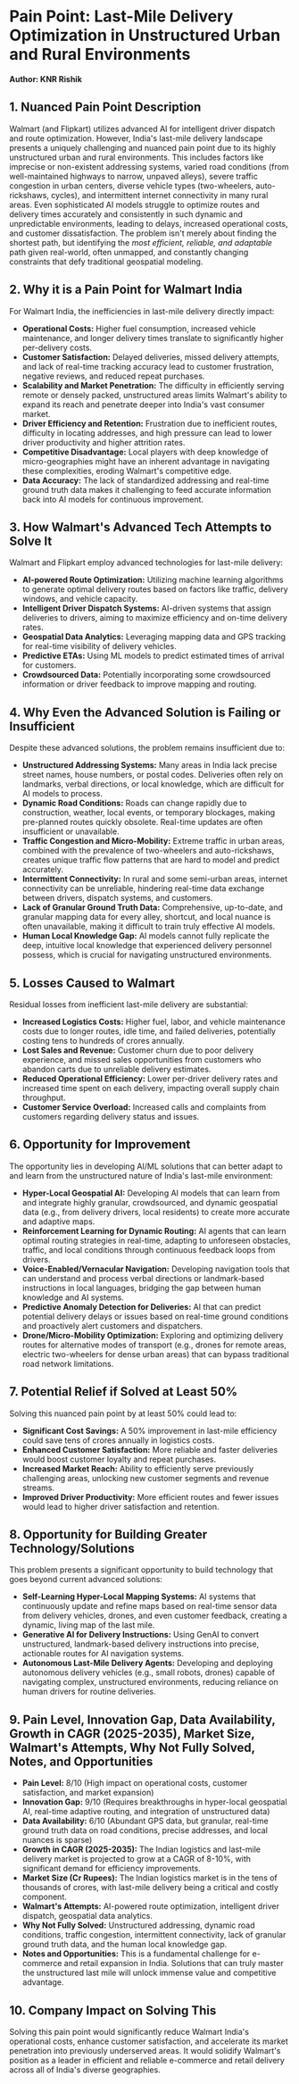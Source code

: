 # Pain Point: Last-Mile Delivery Optimization in Unstructured Urban and Rural Environments

**Author: KNR Rishik**

## 1. Nuanced Pain Point Description

Walmart (and Flipkart) utilizes advanced AI for intelligent driver dispatch and route optimization. However, India's last-mile delivery landscape presents a uniquely challenging and nuanced pain point due to its highly unstructured urban and rural environments. This includes factors like imprecise or non-existent addressing systems, varied road conditions (from well-maintained highways to narrow, unpaved alleys), severe traffic congestion in urban centers, diverse vehicle types (two-wheelers, auto-rickshaws, cycles), and intermittent internet connectivity in many rural areas. Even sophisticated AI models struggle to optimize routes and delivery times accurately and consistently in such dynamic and unpredictable environments, leading to delays, increased operational costs, and customer dissatisfaction. The problem isn't merely about finding the shortest path, but identifying the *most efficient, reliable, and adaptable* path given real-world, often unmapped, and constantly changing constraints that defy traditional geospatial modeling.

## 2. Why it is a Pain Point for Walmart India

For Walmart India, the inefficiencies in last-mile delivery directly impact:

*   **Operational Costs:** Higher fuel consumption, increased vehicle maintenance, and longer delivery times translate to significantly higher per-delivery costs.
*   **Customer Satisfaction:** Delayed deliveries, missed delivery attempts, and lack of real-time tracking accuracy lead to customer frustration, negative reviews, and reduced repeat purchases.
*   **Scalability and Market Penetration:** The difficulty in efficiently serving remote or densely packed, unstructured areas limits Walmart's ability to expand its reach and penetrate deeper into India's vast consumer market.
*   **Driver Efficiency and Retention:** Frustration due to inefficient routes, difficulty in locating addresses, and high pressure can lead to lower driver productivity and higher attrition rates.
*   **Competitive Disadvantage:** Local players with deep knowledge of micro-geographies might have an inherent advantage in navigating these complexities, eroding Walmart's competitive edge.
*   **Data Accuracy:** The lack of standardized addressing and real-time ground truth data makes it challenging to feed accurate information back into AI models for continuous improvement.

## 3. How Walmart's Advanced Tech Attempts to Solve It

Walmart and Flipkart employ advanced technologies for last-mile delivery:

*   **AI-powered Route Optimization:** Utilizing machine learning algorithms to generate optimal delivery routes based on factors like traffic, delivery windows, and vehicle capacity.
*   **Intelligent Driver Dispatch Systems:** AI-driven systems that assign deliveries to drivers, aiming to maximize efficiency and on-time delivery rates.
*   **Geospatial Data Analytics:** Leveraging mapping data and GPS tracking for real-time visibility of delivery vehicles.
*   **Predictive ETAs:** Using ML models to predict estimated times of arrival for customers.
*   **Crowdsourced Data:** Potentially incorporating some crowdsourced information or driver feedback to improve mapping and routing.

## 4. Why Even the Advanced Solution is Failing or Insufficient

Despite these advanced solutions, the problem remains insufficient due to:

*   **Unstructured Addressing Systems:** Many areas in India lack precise street names, house numbers, or postal codes. Deliveries often rely on landmarks, verbal directions, or local knowledge, which are difficult for AI models to process.
*   **Dynamic Road Conditions:** Roads can change rapidly due to construction, weather, local events, or temporary blockages, making pre-planned routes quickly obsolete. Real-time updates are often insufficient or unavailable.
*   **Traffic Congestion and Micro-Mobility:** Extreme traffic in urban areas, combined with the prevalence of two-wheelers and auto-rickshaws, creates unique traffic flow patterns that are hard to model and predict accurately.
*   **Intermittent Connectivity:** In rural and some semi-urban areas, internet connectivity can be unreliable, hindering real-time data exchange between drivers, dispatch systems, and customers.
*   **Lack of Granular Ground Truth Data:** Comprehensive, up-to-date, and granular mapping data for every alley, shortcut, and local nuance is often unavailable, making it difficult to train truly effective AI models.
*   **Human Local Knowledge Gap:** AI models cannot fully replicate the deep, intuitive local knowledge that experienced delivery personnel possess, which is crucial for navigating unstructured environments.

## 5. Losses Caused to Walmart

Residual losses from inefficient last-mile delivery are substantial:

*   **Increased Logistics Costs:** Higher fuel, labor, and vehicle maintenance costs due to longer routes, idle time, and failed deliveries, potentially costing tens to hundreds of crores annually.
*   **Lost Sales and Revenue:** Customer churn due to poor delivery experience, and missed sales opportunities from customers who abandon carts due to unreliable delivery estimates.
*   **Reduced Operational Efficiency:** Lower per-driver delivery rates and increased time spent on each delivery, impacting overall supply chain throughput.
*   **Customer Service Overload:** Increased calls and complaints from customers regarding delivery status and issues.

## 6. Opportunity for Improvement

The opportunity lies in developing AI/ML solutions that can better adapt to and learn from the unstructured nature of India's last-mile environment:

*   **Hyper-Local Geospatial AI:** Developing AI models that can learn from and integrate highly granular, crowdsourced, and dynamic geospatial data (e.g., from delivery drivers, local residents) to create more accurate and adaptive maps.
*   **Reinforcement Learning for Dynamic Routing:** AI agents that can learn optimal routing strategies in real-time, adapting to unforeseen obstacles, traffic, and local conditions through continuous feedback loops from drivers.
*   **Voice-Enabled/Vernacular Navigation:** Developing navigation tools that can understand and process verbal directions or landmark-based instructions in local languages, bridging the gap between human knowledge and AI systems.
*   **Predictive Anomaly Detection for Deliveries:** AI that can predict potential delivery delays or issues based on real-time ground conditions and proactively alert customers and dispatchers.
*   **Drone/Micro-Mobility Optimization:** Exploring and optimizing delivery routes for alternative modes of transport (e.g., drones for remote areas, electric two-wheelers for dense urban areas) that can bypass traditional road network limitations.

## 7. Potential Relief if Solved at Least 50%

Solving this nuanced pain point by at least 50% could lead to:

*   **Significant Cost Savings:** A 50% improvement in last-mile efficiency could save tens of crores annually in logistics costs.
*   **Enhanced Customer Satisfaction:** More reliable and faster deliveries would boost customer loyalty and repeat purchases.
*   **Increased Market Reach:** Ability to efficiently serve previously challenging areas, unlocking new customer segments and revenue streams.
*   **Improved Driver Productivity:** More efficient routes and fewer issues would lead to higher driver satisfaction and retention.

## 8. Opportunity for Building Greater Technology/Solutions

This problem presents a significant opportunity to build technology that goes beyond current advanced solutions:

*   **Self-Learning Hyper-Local Mapping Systems:** AI systems that continuously update and refine maps based on real-time sensor data from delivery vehicles, drones, and even customer feedback, creating a dynamic, living map of the last mile.
*   **Generative AI for Delivery Instructions:** Using GenAI to convert unstructured, landmark-based delivery instructions into precise, actionable routes for AI navigation systems.
*   **Autonomous Last-Mile Delivery Agents:** Developing and deploying autonomous delivery vehicles (e.g., small robots, drones) capable of navigating complex, unstructured environments, reducing reliance on human drivers for routine deliveries.

## 9. Pain Level, Innovation Gap, Data Availability, Growth in CAGR (2025-2035), Market Size, Walmart's Attempts, Why Not Fully Solved, Notes, and Opportunities

*   **Pain Level:** 8/10 (High impact on operational costs, customer satisfaction, and market expansion)
*   **Innovation Gap:** 9/10 (Requires breakthroughs in hyper-local geospatial AI, real-time adaptive routing, and integration of unstructured data)
*   **Data Availability:** 6/10 (Abundant GPS data, but granular, real-time ground truth data on road conditions, precise addresses, and local nuances is sparse)
*   **Growth in CAGR (2025-2035):** The Indian logistics and last-mile delivery market is projected to grow at a CAGR of 8-10%, with significant demand for efficiency improvements.
*   **Market Size (Cr Rupees):** The Indian logistics market is in the tens of thousands of crores, with last-mile delivery being a critical and costly component.
*   **Walmart's Attempts:** AI-powered route optimization, intelligent driver dispatch, geospatial data analytics.
*   **Why Not Fully Solved:** Unstructured addressing, dynamic road conditions, traffic congestion, intermittent connectivity, lack of granular ground truth data, and the human local knowledge gap.
*   **Notes and Opportunities:** This is a fundamental challenge for e-commerce and retail expansion in India. Solutions that can truly master the unstructured last mile will unlock immense value and competitive advantage.

## 10. Company Impact on Solving This

Solving this pain point would significantly reduce Walmart India's operational costs, enhance customer satisfaction, and accelerate its market penetration into previously underserved areas. It would solidify Walmart's position as a leader in efficient and reliable e-commerce and retail delivery across all of India's diverse geographies.

